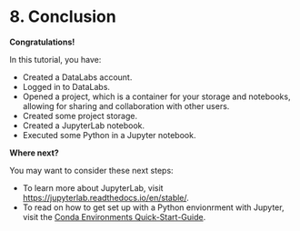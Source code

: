 # 8. Conclusion

__Congratulations!__

In this tutorial, you have:

* Created a DataLabs account.
* Logged in to DataLabs.
* Opened a project, which is a container for your storage and notebooks, allowing for
sharing and collaboration with other users.
* Created some project storage.
* Created a JupyterLab notebook.
* Executed some Python in a Jupyter notebook.

__Where next?__

You may want to consider these next steps:

* To learn more about JupyterLab, visit <https://jupyterlab.readthedocs.io/en/stable/>.
* To read on how to get set up with a Python envionrment with Jupyter, visit the
[Conda Environments Quick-Start-Guide](../getting-started-jupyter/README.md).
